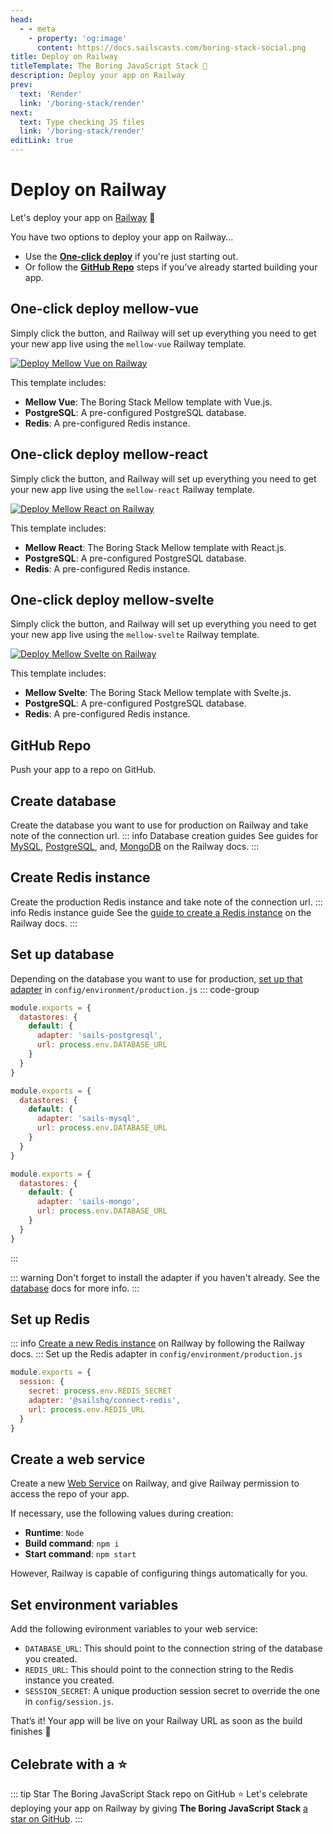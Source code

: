 ```yaml
---
head:
  - - meta
    - property: 'og:image'
      content: https://docs.sailscasts.com/boring-stack-social.png
title: Deploy on Railway
titleTemplate: The Boring JavaScript Stack 🥱
description: Deploy your app on Railway
prev:
  text: 'Render'
  link: '/boring-stack/render'
next:
  text: Type checking JS files
  link: '/boring-stack/render'
editLink: true
---
```


# Deploy on Railway

Let's deploy your app on [Railway](https://railway.com) :rocket:

You have two options to deploy your app on Railway...

- Use the **[One-click deploy](#one-click-deploy-with-railway-templates)** if you're just starting out.
- Or follow the **[GitHub Repo](#github-repo)** steps if you’ve already started building your app.

## One-click deploy mellow-vue

Simply click the button, and Railway will set up everything you need to get your new app live using the `mellow-vue` Railway template.

[![Deploy Mellow Vue on Railway](https://railway.com/button.svg)](https://railway.com/template/mellow-vue?referralCode=orSqKL)

This template includes:

- **Mellow Vue**: The Boring Stack Mellow template with Vue.js.
- **PostgreSQL**: A pre-configured PostgreSQL database.
- **Redis**: A pre-configured Redis instance.

## One-click deploy mellow-react

Simply click the button, and Railway will set up everything you need to get your new app live using the `mellow-react` Railway template.

[![Deploy Mellow React on Railway](https://railway.com/button.svg)](https://railway.com/template/Yqisvu?referralCode=orSqKL)

This template includes:

- **Mellow React**: The Boring Stack Mellow template with React.js.
- **PostgreSQL**: A pre-configured PostgreSQL database.
- **Redis**: A pre-configured Redis instance.

## One-click deploy mellow-svelte

Simply click the button, and Railway will set up everything you need to get your new app live using the `mellow-svelte` Railway template.

[![Deploy Mellow Svelte on Railway](https://railway.com/button.svg)](https://railway.com/template/K-dheh?referralCode=orSqKL)

This template includes:

- **Mellow Svelte**: The Boring Stack Mellow template with Svelte.js.
- **PostgreSQL**: A pre-configured PostgreSQL database.
- **Redis**: A pre-configured Redis instance.

## GitHub Repo

Push your app to a repo on GitHub.

## Create database

Create the database you want to use for production on Railway and take note of the connection url.
::: info Database creation guides
See guides for [MySQL](https://docs.railway.com/guides/mysql), [PostgreSQL](https://docs.railway.com/guides/postgresql), and, [MongoDB](https://docs.railway.com/guides/mongodb) on the Railway docs.
:::

## Create Redis instance

Create the production Redis instance and take note of the connection url.
::: info Redis instance guide
See the [guide to create a Redis instance](https://docs.railway.com/guides/redis) on the Railway docs.
:::

## Set up database

Depending on the database you want to use for production, [set up that adapter](/boring-stack/database) in `config/environment/production.js`
::: code-group

```js [PostgreSQL]
module.exports = {
  datastores: {
    default: {
      adapter: 'sails-postgresql',
      url: process.env.DATABASE_URL
    }
  }
}
```

```js [MySQL]
module.exports = {
  datastores: {
    default: {
      adapter: 'sails-mysql',
      url: process.env.DATABASE_URL
    }
  }
}
```

```js [MongoDB]
module.exports = {
  datastores: {
    default: {
      adapter: 'sails-mongo',
      url: process.env.DATABASE_URL
    }
  }
}
```

:::

::: warning
Don't forget to install the adapter if you haven't already. See the [database](/boring-stack/database) docs for more info.
:::

## Set up Redis

::: info
[Create a new Redis instance](https://docs.railway.com/guides/redis) on Railway by following the Railway docs.
:::
Set up the Redis adapter in `config/environment/production.js`

```js
module.exports = {
  session: {
    secret: process.env.REDIS_SECRET
    adapter: '@sailshq/connect-redis',
    url: process.env.REDIS_URL
  }
}
```

## Create a web service

Create a new [Web Service](https://docs.railway.com/quick-start) on Railway, and give Railway permission to access the repo of your app.

If necessary, use the following values during creation:

- **Runtime**: `Node`
- **Build command**: `npm i`
- **Start command**: `npm start`

However, Railway is capable of configuring things automatically for you.

## Set environment variables

Add the following evironment variables to your web service:

- `DATABASE_URL`: This should point to the connection string of the database you created.
- `REDIS_URL`: This should point to the connection string to the Redis instance you created.
- `SESSION_SECRET`: A unique production session secret to override the one in `config/session.js`.

That’s it! Your app will be live on your Railway URL as soon as the build finishes :tada:

## Celebrate with a :star:

::: tip Star The Boring JavaScript Stack repo on GitHub :star:
Let's celebrate deploying your app on Railway by giving **The Boring JavaScript Stack** [a star on GitHub](https://github.com/sailscastshq/boring-stack).
:::
